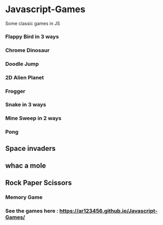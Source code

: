 # Javascript-Games

Some classic games in JS

### Flappy Bird in 3 ways

### Chrome Dinosaur

### Doodle Jump

### 2D Alien Planet

### Frogger

### Snake in 3 ways

### Mine Sweep in 2 ways

### Pong

## Space invaders

## whac a mole

## Rock Paper Scissors

### Memory Game

### See the games here : https://ar123456.github.io/Javascript-Games/
